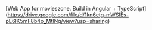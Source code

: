 [Web App for movieszone. Build in Angular + TypeScript] (https://drive.google.com/file/d/1kn6etg-mWSIEs-pE6lK5mF8b4o_MtlNg/view?usp=sharing)

